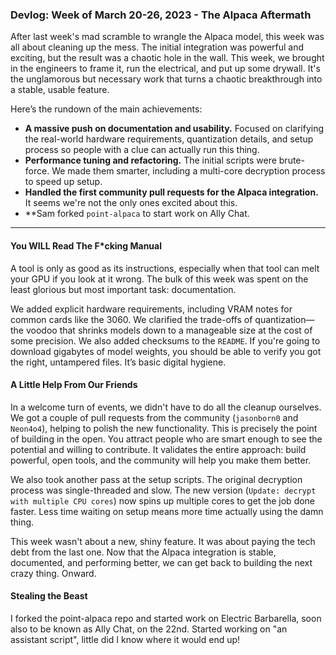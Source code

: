 ### Devlog: Week of March 20-26, 2023 - The Alpaca Aftermath

After last week's mad scramble to wrangle the Alpaca model, this week was all about cleaning up the mess. The initial integration was powerful and exciting, but the result was a chaotic hole in the wall. This week, we brought in the engineers to frame it, run the electrical, and put up some drywall. It's the unglamorous but necessary work that turns a chaotic breakthrough into a stable, usable feature.

Here’s the rundown of the main achievements:

*   **A massive push on documentation and usability.** Focused on clarifying the real-world hardware requirements, quantization details, and setup process so people with a clue can actually run this thing.
*   **Performance tuning and refactoring.** The initial scripts were brute-force. We made them smarter, including a multi-core decryption process to speed up setup.
*   **Handled the first community pull requests for the Alpaca integration.** It seems we're not the only ones excited about this.
*   **Sam forked `point-alpaca` to start work on Ally Chat.

---

#### You WILL Read The F*cking Manual

A tool is only as good as its instructions, especially when that tool can melt your GPU if you look at it wrong. The bulk of this week was spent on the least glorious but most important task: documentation.

We added explicit hardware requirements, including VRAM notes for common cards like the 3060. We clarified the trade-offs of quantization—the voodoo that shrinks models down to a manageable size at the cost of some precision. We also added checksums to the `README`. If you're going to download gigabytes of model weights, you should be able to verify you got the right, untampered files. It’s basic digital hygiene.

#### A Little Help From Our Friends

In a welcome turn of events, we didn't have to do all the cleanup ourselves. We got a couple of pull requests from the community (`jasonborn0` and `Neon4o4`), helping to polish the new functionality. This is precisely the point of building in the open. You attract people who are smart enough to see the potential and willing to contribute. It validates the entire approach: build powerful, open tools, and the community will help you make them better.

We also took another pass at the setup scripts. The original decryption process was single-threaded and slow. The new version (`Update: decrypt with multiple CPU cores`) now spins up multiple cores to get the job done faster. Less time waiting on setup means more time actually using the damn thing.

This week wasn't about a new, shiny feature. It was about paying the tech debt from the last one. Now that the Alpaca integration is stable, documented, and performing better, we can get back to building the next crazy thing. Onward.

#### Stealing the Beast

I forked the point-alpaca repo and started work on Electric Barbarella, soon also to be known as Ally Chat, on the 22nd. Started working on "an assistant script", little did I know where it would end up!

